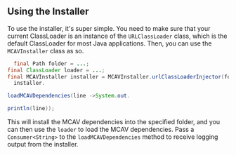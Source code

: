 ## Using the Installer

To use the installer, it's super simple. You need to make sure that your current ClassLoader is an instance of the
`URLClassLoader` class, which is the default ClassLoader for most Java applications. Then, you can use the
`MCAVInstaller` class as so.

```java
  final Path folder = ...;
final ClassLoader loader = ...;
final MCAVInstaller installer = MCAVInstaller.urlClassLoaderInjector(folder, loader);
  installer.

loadMCAVDependencies(line ->System.out.

println(line));
```

This will install the MCAV dependencies into the specified folder, and you can then use the `loader` to load the MCAV
dependencies. Pass a `Consumer<String>` to the `loadMCAVDependencies` method to receive logging output from the
installer.